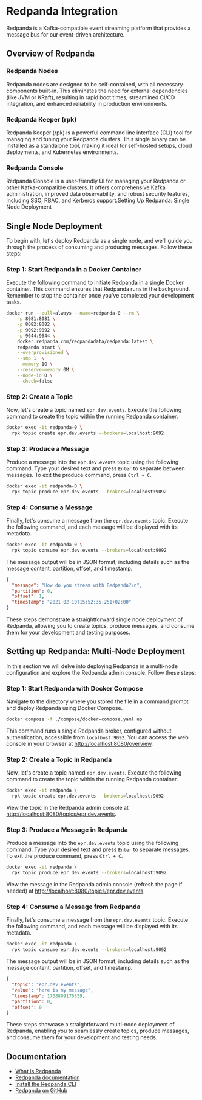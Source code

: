 # Redpanda Integration

Redpanda is a Kafka-compatible event streaming platform that provides a message
bus for our event-driven architecture.

## Overview of Redpanda

### Redpanda Nodes

Redpanda nodes are designed to be self-contained, with all necessary components
built-in. This eliminates the need for external dependencies (like JVM or
KRaft), resulting in rapid boot times, streamlined CI/CD integration, and
enhanced reliability in production environments.

### Redpanda Keeper (rpk)

Redpanda Keeper (rpk) is a powerful command line interface (CLI) tool for
managing and tuning your Redpanda clusters. This single binary can be installed
as a standalone tool, making it ideal for self-hosted setups, cloud deployments,
and Kubernetes environments.

### Redpanda Console

Redpanda Console is a user-friendly UI for managing your Redpanda or other
Kafka-compatible clusters. It offers comprehensive Kafka administration,
improved data observability, and robust security features, including SSO, RBAC,
and Kerberos support.Setting Up Redpanda: Single Node Deployment

## Single Node Deployment

To begin with, let's deploy Redpanda as a single node, and we'll guide you
through the process of consuming and producing messages. Follow these steps:

### Step 1: Start Redpanda in a Docker Container

Execute the following command to initiate Redpanda in a single Docker container.
This command ensures that Redpanda runs in the background. Remember to stop the
container once you've completed your development tasks.

```bash
docker run --pull=always --name=redpanda-0 --rm \
    -p 8081:8081 \
    -p 8082:8082 \
    -p 9092:9092 \
    -p 9644:9644 \
    docker.redpanda.com/redpandadata/redpanda:latest \
    redpanda start \
    --overprovisioned \
    --smp 1  \
    --memory 1G \
    --reserve-memory 0M \
    --node-id 0 \
    --check=false
```

### Step 2: Create a Topic

Now, let's create a topic named `epr.dev.events`. Execute the following command
to create the topic within the running Redpanda container.

```bash
docker exec -it redpanda-0 \
  rpk topic create epr.dev.events --brokers=localhost:9092
```

### Step 3: Produce a Message

Produce a message into the `epr.dev.events` topic using the following command.
Type your desired text and press `Enter` to separate between messages. To exit
the produce command, press `Ctrl + C`.

```bash
docker exec -it redpanda-0 \
  rpk topic produce epr.dev.events --brokers=localhost:9092
```

### Step 4: Consume a Message

Finally, let's consume a message from the `epr.dev.events` topic. Execute the
following command, and each message will be displayed with its metadata.

```bash
docker exec -it redpanda-0 \
  rpk topic consume epr.dev.events --brokers=localhost:9092
```

The message output will be in JSON format, including details such as the message
content, partition, offset, and timestamp.

```json
{
  "message": "How do you stream with Redpanda?\n",
  "partition": 0,
  "offset": 1,
  "timestamp": "2021-02-10T15:52:35.251+02:00"
}
```

These steps demonstrate a straightforward single node deployment of Redpanda,
allowing you to create topics, produce messages, and consume them for your
development and testing purposes.

## Setting up Redpanda: Multi-Node Deployment

In this section we will delve into deploying Redpanda in a multi-node
configuration and explore the Redpanda admin console. Follow these steps:

### Step 1: Start Redpanda with Docker Compose

Navigate to the directory where you stored the file in a command prompt and
deploy Redpanda using Docker Compose.

```bash
docker compose -f ./compose/docker-compose.yaml up
```

This command runs a single Redpanda broker, configured without authentication,
accessible from `localhost:9092`. You can access the web console in your browser
at [http://localhost:8080/overview](http://localhost:8080/overview).

### Step 2: Create a Topic in Redpanda

Now, let's create a topic named `epr.dev.events`. Execute the following command
to create the topic within the running Redpanda container.

```bash
docker exec -it redpanda \
  rpk topic create epr.dev.events --brokers=localhost:9092
```

View the topic in the Redpanda admin console at
[http://localhost:8080/topics/epr.dev.events](http://localhost:8080/topics/epr.dev.events).

### Step 3: Produce a Message in Redpanda

Produce a message into the `epr.dev.events` topic using the following command.
Type your desired text and press `Enter` to separate messages. To exit the
produce command, press `Ctrl + C`.

```bash
docker exec -it redpanda \
  rpk topic produce epr.dev.events --brokers=localhost:9092
```

View the message in the Redpanda admin console (refresh the page if needed) at
[http://localhost:8080/topics/epr.dev.events](http://localhost:8080/topics/epr.dev.events).

### Step 4: Consume a Message from Redpanda

Finally, let's consume a message from the `epr.dev.events` topic. Execute the
following command, and each message will be displayed with its metadata.

```bash
docker exec -it redpanda \
  rpk topic consume epr.dev.events --brokers=localhost:9092
```

The message output will be in JSON format, including details such as the message
content, partition, offset, and timestamp.

```json
{
  "topic": "epr.dev.events",
  "value": "here is my message",
  "timestamp": 1708809176859,
  "partition": 0,
  "offset": 0
}
```

These steps showcase a straightforward multi-node deployment of Redpanda,
enabling you to seamlessly create topics, produce messages, and consume them for
your development and testing needs.

## Documentation

- [What is Redpanda](https://redpanda.com/what-is-redpanda)
- [Redpanda documentation](https://docs.redpanda.com/docs/home/)
- [Install the Redpanda CLI](https://docs.redpanda.com/docs/get-started/rpk-install/)
- [Redpanda on GitHub](https://github.com/redpanda-data/redpanda/)
